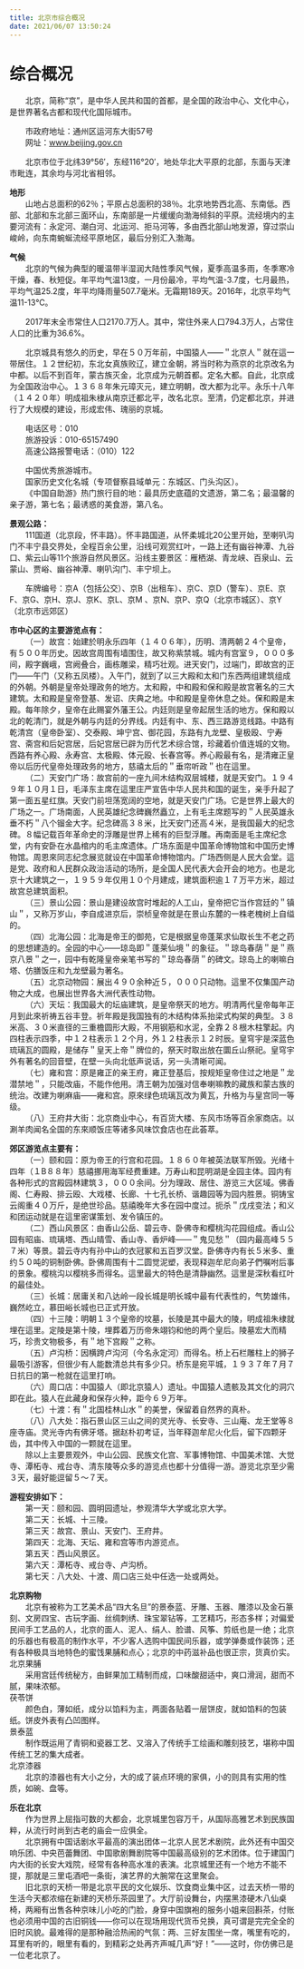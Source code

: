 ```yaml
---
title: 北京市综合概况  
date: 2021/06/07 13:50:24  
---
```

  
# 综合概况  
&emsp;&emsp;北京，简称“京”，是中华人民共和国的首都，是全国的政治中心、文化中心，是世界著名古都和现代化国际城市。  

&emsp;&emsp;市政府地址：通州区运河东大街57号  
&emsp;&emsp;网址：www.beijing.gov.cn  
  
&emsp;&emsp;北京市位于北纬39°56′，东经116°20′，地处华北大平原的北部，东面与天津市毗连，其余均与河北省相邻。  
  
**地形**  
&emsp;&emsp;山地占总面积的62％；平原占总面积的38％。北京地势西北高、东南低。西部、北部和东北部三面环山，东南部是一片缓缓向渤海倾斜的平原。流经境内的主要河流有：永定河、潮白河、北运河、拒马河等，多由西北部山地发源，穿过崇山峻岭，向东南蜿蜒流经平原地区，最后分别汇入渤海。  
  
**气候**  
&emsp;&emsp;北京的气候为典型的暖温带半湿润大陆性季风气候，夏季高温多雨，冬季寒冷干燥，春、秋短促。年平均气温13度，一月份最冷，平均气温-3.7度，七月最热，平均气温25.2度，年平均降雨量507.7毫米。无霜期189天。2016年，北京平均气温11-13℃。  
  
&emsp;&emsp;2017年末全市常住人口2170.7万人。其中，常住外来人口794.3万人，占常住人口的比重为36.6%。  
  
&emsp;&emsp;北京城具有悠久的历史，早在５０万年前，中国猿人——＂北京人＂就在這一带居住。１２世纪初，东北女真族败辽，建立金朝，將当时称为燕京的北京改名为中都。以后不到百年，蒙古族灭金，北京成为元朝首都。定名大都。自此，北京成为全国政治中心。１３６８年朱元璋灭元，建立明朝，改大都为北平。永乐十八年（１４２０年）明成祖朱棣从南京迁都北平，改名北京。至清，仍定都北京，并进行了大规模的建设，形成宏伟、瑰丽的京城。  
  
&emsp;&emsp;电话区号：010  
&emsp;&emsp;旅游投诉：010-65157490  
&emsp;&emsp;高速公路报警电话：（010）122  
  
&emsp;&emsp;中国优秀旅游城市。  
&emsp;&emsp;国家历史文化名城（专项督察县域单元：东城区、门头沟区）。  
&emsp;&emsp;《中国自助游》热门旅行目的地：最具历史底蕴的文遗游，第二名；最温馨的亲子游，第七名；最诱惑的美食游，第八名。  
  
**景观公路：**  
&emsp;&emsp;111国道（北京段，怀丰路）。怀丰路国道，从怀柔城北20公里开始，至喇叭沟门不丰宁县交界处，全程百余公里，沿线可观赏红叶，一路上还有幽谷神潭、九谷口、紫云山等11个旅游自然风景区。沿线主要景区：雁栖湖、青龙峡、百泉山、云蒙山、贾峪、幽谷神潭、喇叭沟门、丰宁坝上。  
  
&emsp;&emsp;车牌编号：京A（包括公交）、京B（出租车）、京C、京D（警车）、京E、京F、京G、京H、京J、京K、京L、京M 、京N、京P、京Q（北京市城区）、京Y（北京市远郊区）  
  
**市中心区的主要游览点有：**  
&emsp;&emsp;（一）故宫：始建於明永乐四年（１４０６年），历明、清两朝２４个皇帝，有５００年历史。因故宫周围有墙围住，故又称紫禁城。城内有宫室９，０００多间，殿字巍峨，宫阙叠合，画栋雕梁，精巧壮观。进天安门，过端门，即故宫的正门——午门（又称五凤楼）。入午门，就到了以三大殿和太和门东西两组建筑组成的外朝。外朝是皇帝处理政务的地方。太和殿，中和殿和保和殿是故宫著名的三大建筑。太和殿是皇帝登基、发诏、庆典之地。中和殿是皇帝休息之处。保和殿是末殿。每年除夕，皇帝在此赐宴外藩王公。内廷则是皇帝起居生活的地方。保和殿以北的乾清门，就是外朝与内廷的分界线。内廷有中、东、西三路游览线路。中路有乾清宫（皇帝卧室）、交泰殿、坤宁宫、御花园，东路有九龙壁、皇极殴、宁寿宫、斋宫和后妃宫居，后妃宫居已辟为历代艺术综合馆，珍藏着价值连城的文物。西路有养心殿、永寿宫、太极殿、体元殴、长春宫等。养心殿最有名，是清雍正皇帝以后历代皇帝处理政务的地方，慈禧太后的＂垂帘听政＂也在這里。  
&emsp;&emsp;（二）天安门广场：故宫前的一座九间木结构双层城楼，就是天安门。１９４９年１０月１日，毛泽东主席在這里庄严宣告中华人民共和国的诞生，亲手升起了第一面五星红旗。天安门前坦荡宽阔的空地，就是天安门广场。它是世界上最大的广场之一。广场南面，人民英雄纪念碑巍然矗立，上有毛主席题写的＂人民英雄永垂不朽＂八个镏金大字。纪念碑高３８米，比天安门还高４米，是我国最大的纪念碑。８幅记载百年革命史的浮雕是世界上稀有的巨型浮雕。再南面是毛主席纪念堂，内有安卧在水晶棺内的毛主席遗体。广场东面是中国革命博物馆和中国历史博物馆。周恩來同志纪念展览就设在中国革命博物馆内。广场西侧是人民大会堂。這是党、政府和人民群众政治活动的场所，是全国人民代表大会开会的地方。也是北京十大建筑之一，１９５９年仅用１０个月建成，建筑面积逾１７万平方米，超过故宫总建筑面积。  
&emsp;&emsp;（三）景山公园：景山是建设故宫时堆起的人工山，皇帝把它当作宫廷的＂镇山＂，又称万岁山，李自成进京后，崇桢皇帝就是在景山东麓的一株老槐树上自缢的。  
&emsp;&emsp;（四）北海公园：北海是帝王的御苑，它是根据皇帝蓬莱求仙取长生不老之药的思想建造的。全园的中心——琼岛即＂蓬莱仙境＂的象征。＂琼岛春荫＂是＂燕京八景＂之一，园中有乾隆皇帝亲笔书写的＂琼岛春荫＂的碑文。琼岛上的喇嘛白塔、仿膳饭庄和九龙壁最为著名。  
&emsp;&emsp;（五）北京动物园：展出４９０余种近５，０００只动物。這里不仅集国产动物之大成，也展出世界各大洲代表性动物。  
&emsp;&emsp;（六）天坛：我国最大的坛庙建筑，是皇帝祭天的地方。明清两代皇帝每年正月到此來祈祷五谷丰登。祈年殿是我国独有的木结构体系抬梁式构架的典型。３８米高、３０米直径的三重檐圆形大殿，不用钢筋和水泥，全靠２８根木柱擎起。内四柱表示四季，中１２柱表示１２个月，外１２柱表示１２时辰。皇穹宇是深蓝色琉璃瓦的圆殿，是储存＂皇天上帝＂牌位的，祭天时取出放在圜丘山祭祀。皇穹宇外有著名的回音壁，在壁一头向北低声说话，另一头清晰可闻。  
&emsp;&emsp;（七）雍和宫：原是雍正的亲王府，雍正登基后，按规矩皇帝住过之地是＂龙潜禁地＂，只能改庙，不能作他用。清王朝为加强对信奉喇嘛教的藏族和蒙古族的统治。改建为喇麻庙——雍和宫。原來绿色琉璃瓦改为黄瓦，升格为与皇宫同一等级。  
&emsp;&emsp;（八）王府井大街：北京商业中心，有百货大楼、东风市场等百余家商店。以涮羊肉闻名全国的东來顺饭庄等诸多风味饮食店也在此荟萃。  
  
**郊区游览点主要有：**  
&emsp;&emsp;（一）颐和园：原为帝王的行宫和花园。１８６０年被英法联军所毁。光绪十四年（１B８８年）慈禧挪用海军经费重建。万寿山和昆明湖是全园主体。园内有各种形式的宫殿园林建筑３，０００余间。分为理政、居住、游览三大区域。佛香阁、仁寿殿、排云殴、大戏楼、长廊、十七孔长桥、谐趣园等为园内胜景。铜铸宝云阁重４０万斤，是绝世珍品。慈禧晚年大多在园中度过。扼杀＂戊戌变法；和义和团运动就是在這里密谋策划、发令镇压的。  
&emsp;&emsp;（二）西山风景区：由香山公岳、碧云寺、卧佛寺和樱桃沟花园组成。香山公园有昭庙、琉璃塔、西山晴雪、香山寺、香炉峰——＂鬼见愁＂（园内最高峰５５７米）等景。碧云寺内有孙中山的衣冠冢和五百罗汉堂。卧佛寺内有长５米多、重约５０吨的铜制卧佛。卧佛周围有十二圆觉泥塑，表现释迦牟尼向弟子們嘱咐后事的景象。樱桃沟以樱桃多而得名。這里最大的特色是清静幽然。這里是深秋看红叶的最佳处。  
&emsp;&emsp;（三）长城：居庸关和八达岭一段长城是明长城中最有代表性的，气势雄伟，巍然屹立，慕田峪长城也已正式开放。  
&emsp;&emsp;（四）十三陵：明朝１３个皇帝的坟墓，长陵是其中最大的陵，明成祖朱棣就埋在這里。定陵是第十陵，埋葬着万历帝朱翊钧和他的两个皇后。陵墓宏大而精巧，珍贵文物极多，有＂地下宫殿＂之称。  
&emsp;&emsp;（五）卢沟桥：因横跨卢沟河（今名永定河）而得名。桥上石栏雕柱上的狮子最吸引游客，但很少有人能数清总共有多少只。桥东是宛平城，１９３７年７月７日抗日的第一枪就在這里打响。  
&emsp;&emsp;（六）周口店：中国猿人（即北京猿人）遗址。中国猿人遗骸及其文化的洞穴即在此。猿人在此藏身和保存火种，距今６９万年。  
&emsp;&emsp;（七）十渡：有＂北国桂林山水＂的美誉，保留着自然界的真朴。  
&emsp;&emsp;（八）八大处：指石景山区三山之间的灵光寺、长安寺、三山庵、龙王堂等８座寺庙。灵光寺内有佛牙塔。据赵朴初考证，当年释迦牟尼火化后，留下四颗牙齿，其中传入中国的一颗就在這里。  
&emsp;&emsp;除以上主要景观外，中山公园、民族文化宫、军事博物馆、中国美术馆、大觉寺、潭柘寺、戒台寺、清东陵等众多的游览点也都十分值得一游。游览北京至少需３天，最好能逗留５～７天。  
  
**游程安排如下：**  
&emsp;&emsp;第一天：颐和园、圆明园遗址，参观清华大学或北京大学。  
&emsp;&emsp;第二天：长城、十三陵。  
&emsp;&emsp;第三天：故宫、景山、天安门、王府井。  
&emsp;&emsp;第四天：北海、天坛、雍和宫等市内游览点。  
&emsp;&emsp;第五天：西山风景区。  
&emsp;&emsp;第六天：潭柘寺、戒台寺、卢沟桥。  
&emsp;&emsp;第七天：八大处、十渡、周口店三处中任选一处或两处。  
  
**北京购物**  
&emsp;&emsp;北京有被称为工艺美术品“四大名旦”的景泰蓝、牙雕、玉器、雕漆以及金石篆刻、文房四宝、古玩字画、丝绸刺绣、珠宝翠钻等，工艺精巧，形态多样；对偏爱民间手工艺品的人，北京的面人、泥人、绢人、脸谱、风筝、剪纸也是一绝；北京的乐器也有极高的制作水平，不少客人选购中国民间乐器，或学弹奏或作装饰；还有各种极具当地特色的蜜饯果脯和点心；北京的中药滋补品也很正宗，货真价实。  
北京果脯  
&emsp;&emsp;采用宫廷传统秘方，由鲜果加工精制而成，口味酸甜适中，爽口滑润，甜而不腻，果味浓郁。  
茯苓饼  
&emsp;&emsp;颜色白，薄如纸，成分以馅料为主，两面各贴着一层饼皮，就如馅料的包装纸。饼皮外表有凸凹图样。  
景泰蓝  
&emsp;&emsp;制作既运用了青铜和瓷器工艺、又溶入了传统手工绘画和雕刻技艺，堪称中国传统工艺的集大成者。  
北京漆器  
&emsp;&emsp;北京的漆器也有大小之分，大的成了装点环境的家俱，小的则具有实用的性质，如碗、盘等。  
  
**乐在北京**  
&emsp;&emsp;作为世界上屈指可数的大都会，北京城里包容万千，从国际高雅艺术到民族国粹，从流行时尚到古老的庙会一应俱全。  
&emsp;&emsp;北京拥有中国话剧水平最高的演出团体－北京人民艺术剧院，此外还有中国交响乐团、中央芭蕾舞团、中国歌剧舞剧院等中国最高级别的艺术团体。位于建国门内大街的长安大戏院，经常有各种高水准的表演。北京城里还有一个地方不能不提，那就是三里屯酒吧一条街，演艺界的大腕常在这里聚会。  
&emsp;&emsp;旧北京的天桥一带是北京平民的文化娱乐、饮食商业集中区，过去天桥一带的生活今天都浓缩在新建的天桥乐茶园里了。大厅前设舞台，内摆黑漆硬木八仙桌椅，两厢有出售各种京味儿小吃的门脸，身穿中国旗袍的服务小姐来回斟茶，付账也必须用中国的古旧铜钱——你可以在现场用现代货币兑换，真可谓是完完全全的旧时风貌。最难得的是那种融洽热闹的气氛：两、三好友围坐一席，嘴里有吃的，耳里有听的，眼里有看的，到精彩之处再齐声喊几声“好！”——这时，你仿佛已是一位老北京了。  